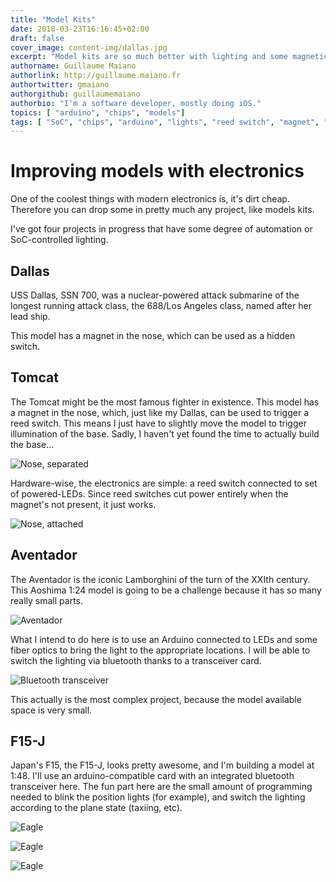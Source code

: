 ```yaml
---
title: "Model Kits"
date: 2018-03-23T16:16:45+02:00
draft: false
cover_image: content-img/dallas.jpg
excerpt: "Model kits are so much better with lighting and some magnetic magic"
authorname: Guillaume Maiano
authorlink: http://guillaume.maiano.fr
authortwitter: gmaiano
authorgithub: guillaumemaiano 
authorbio: "I'm a software developer, mostly doing iOS."
topics: [ "arduino", "chips", "models"]
tags: [ "SoC", "chips", "arduino", "lights", "reed switch", "magnet", "fiber optics"]
---
```


# Improving models with electronics

One of the coolest things with modern electronics is, it's dirt cheap. Therefore you can drop some in pretty much any project, like models kits.

I've got four projects in progress that have some degree of automation or SoC-controlled lighting.

## Dallas

USS Dallas, SSN 700, was a nuclear-powered attack submarine of the longest running attack class, the 688/Los Angeles class, named after her lead ship.

This model has a magnet in the nose, which can be used as a hidden switch.

## Tomcat

The Tomcat might be the most famous fighter in existence. This model has a magnet in the nose, which, just like my Dallas, can be used to trigger a reed switch. This means I just have to slightly move the model to trigger illumination of the base. Sadly, I haven't yet found the time to actually build the base...

![Nose, separated](images/content-img/tomcat-disassembled.jpg)

Hardware-wise, the electronics are simple: a reed switch connected to set of powered-LEDs. Since reed switches cut power entirely when the magnet's not present, it just works.

![Nose, attached](/images/content-img/tomcat-assembled.jpg)

## Aventador

The Aventador is the iconic Lamborghini of the turn of the XXIth century. This Aoshima 1:24 model is going to be a challenge because it has so many really small parts.

![Aventador](/images/content-img/aventador.jpg)

What I intend to do here is to use an Arduino connected to LEDs and some fiber optics to bring the light to the appropriate locations. I will be able to switch the lighting via bluetooth thanks to a transceiver card.

![Bluetooth transceiver](content-images/transceiver.jpg)

This actually is the most complex project, because the model available space is very small.

## F15-J

Japan's F15, the F15-J, looks pretty awesome, and I'm building a model at 1:48. I'll use an arduino-compatible card with an integrated bluetooth transceiver here. The fun part here are the small amount of programming needed to blink the position lights (for example), and switch the lighting according to the plane state (taxiing, etc).

![Eagle](content-img/eagle1.jpg)

![Eagle](content-img/eagle2.jpg)

![Eagle](content-img/eagle3.jpg)